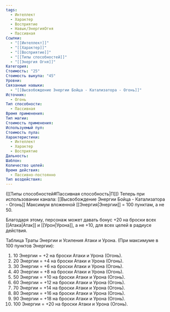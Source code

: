 ```yaml
---
tags:
  - Интеллект
  - Характер
  - Восприятие
  - Навык/ЭнергияОгня
  - Пассивная
Ссылки:
  - "[[Интеллект]]"
  - "[[Характер]]"
  - "[[Восприятие]]"
  - "[[Типы способностей]]"
  - "[[Энергия Огня]]"
Категория: 
Стоимость: "25"
Стоимость выкупа: "45"
Уровни: 
Связанные навыки:
  - "[[Высвобождение Энергии Бойца - Катализатора - Огонь]]"
Источник:
  - Огонь
Тип способности:
  - Пассивная
Время применения: 
Тип магии: 
Стоимость применения: 
Используемый пул: 
Стоимость пула: 
Характеристики:
  - Интеллект
  - Характер
  - Восприятие
Дальность: 
Шаблон: 
Количество целей: 
Время действия:
  - Пассивно-постоянно
Тип воздействия:
---
```

([[Типы способностей#Пассивная способность|П]]) Теперь при использовании канала: [[Высвобождение Энергии Бойца - Катализатора - Огонь]] Максимум вложенной [[Энергия|Энергии]] = 100 пунктам, а не 50.

Благодаря этому, персонаж может давать бонус +20 на броски всех [[Атака|Атак]] и [[Урон|Урона]], а не +10, для всех целей в радиусе действия. 

Таблица Траты Энергии и Усиления Атаки и Урона.
(При максимуме в 100 пунктов Энергии):

1. 10 Энергии = +2 на броски Атаки и Урона (Огонь).
2. 20 Энергии = +4 на броски Атаки и Урона (Огонь).
3. 30 Энергии = +6 на броски Атаки и Урона (Огонь).
4. 40 Энергии = +8 на броски Атаки и Урона (Огонь).
5. 50 Энергии = +10 на броски Атаки и Урона (Огонь). 
6. 60 Энергии = +12 на броски Атаки и Урона (Огонь).
7. 70 Энергии = +14 на броски Атаки и Урона (Огонь). 
8. 80 Энергии = +16 на броски Атаки и Урона (Огонь). 
9. 90 Энергии = +18 на броски Атаки и Урона (Огонь). 
10. 100 Энергии = +20 на броски Атаки и Урона (Огонь). 